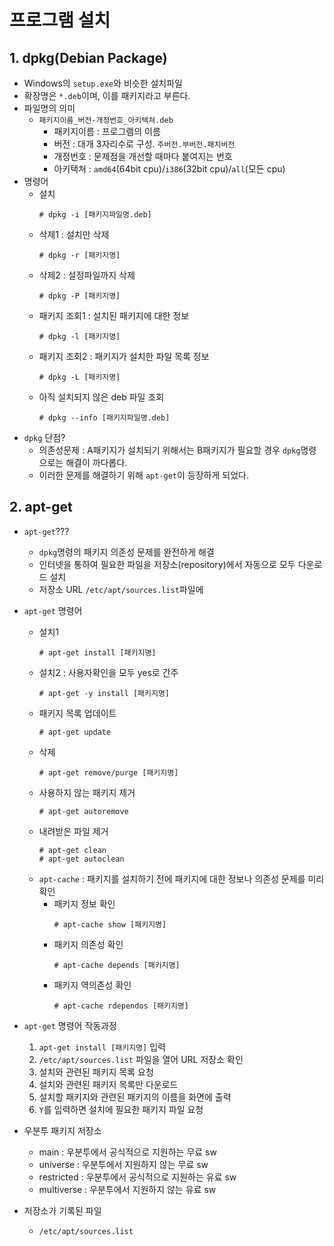# 프로그램 설치

## 1. dpkg(Debian Package)
- Windows의 `setup.exe`와 비슷한 설치파일
- 확장명은 `*.deb`이며, 이를 패키지라고 부른다.
- 파일명의 의미
  - `패키지이름_버전-개정번호_아키텍쳐.deb`
    - 패키지이름 : 프로그램의 이름
    - 버전 : 대개 3자리수로 구성. `주버전.부버전.패치버전`
    - 개정번호 : 문제점을 개선할 때마다 붙여지는 번호
    - 아키택쳐 : `amd64`(64bit cpu)/`i386`(32bit cpu)/`all`(모든 cpu)
- 명령어
  - 설치
    ```
    # dpkg -i [패키지파일명.deb]
    ```
  - 삭제1 : 설치만 삭제
    ```
    # dpkg -r [패키지명]
    ```
  - 삭제2 : 설정파일까지 삭제
    ```
    # dpkg -P [패키지명]
    ```
  - 패키지 조회1 : 설치된 패키지에 대한 정보
    ```
    # dpkg -l [패키지명]
    ```
  - 패키지 조회2 : 패키지가 설치한 파일 목록 정보
    ```
    # dpkg -L [패키지명]
    ```
  - 아직 설치되지 않은 deb 파일 조회
    ```
    # dpkg --info [패키지파일명.deb]
    ```
- `dpkg` 단점?
  - 의존성문제 : A패키지가 설치되기 위해서는 B패키지가 필요할 경우 `dpkg`명령으로는 해결이 까다롭다.
  - 이러한 문제를 해결하기 위해 `apt-get`이 등장하게 되었다.

## 2. apt-get
- `apt-get`???
  - `dpkg`명령의 패키지 의존성 문제를 완전하게 해결
  - 인터넷을 통하여 필요한 파일을 저장소(repository)에서 자동으로 모두 다운로드 설치
  - 저장소 URL `/etc/apt/sources.list`파일에
- `apt-get` 명령어
  - 설치1
    ```
    # apt-get install [패키지명]
    ```
  - 설치2 : 사용자확인을 모두 yes로 간주
    ```
    # apt-get -y install [패키지명]
    ```
  - 패키지 목록 업데이트
    ```
    # apt-get update
    ```
  - 삭제
    ```
    # apt-get remove/purge [패키지명]
    ```
  - 사용하지 않는 패키지 제거
    ```
    # apt-get autoremove
    ```
  - 내려받은 파일 제거
    ```
    # apt-get clean
    # apt-get autoclean
    ```
  - `apt-cache` : 패키지를 설치하기 전에 패키지에 대한 정보나 의존성 문제를 미리 확인
    - 패키지 정보 확인
      ```
      # apt-cache show [패키지명]
      ```
    - 패키지 의존성 확인
      ```
      # apt-cache depends [패키지명]
      ```
    - 패키지 역의존성 확인
      ```
      # apt-cache rdependos [패키지명]
      ```

- `apt-get` 명령어 작동과정
  1. `apt-get install [패키지명]` 입력
  2. `/etc/apt/sources.list` 파일을 열어 URL 저장소 확인
  3. 설치와 관련된 패키지 목록 요청
  4. 설치와 관련된 패키지 목록만 다운로드
  5. 설치할 패키지와 관련된 패키지의 이름을 화면에 출력
  6. `Y`를 입력하면 설치에 필요한 패키지 파일 요청

- 우분투 패키지 저장소
  - main : 우분투에서 공식적으로 지원하는 무료 sw
  - universe : 우분투에서 지원하지 않는 무료 sw
  - restricted : 우분투에서 공식적으로 지원하는 유료 sw
  - multiverse : 우분투에서 지원하지 않는 유료 sw

- 저장소가 기록된 파일
  - `/etc/apt/sources.list`
